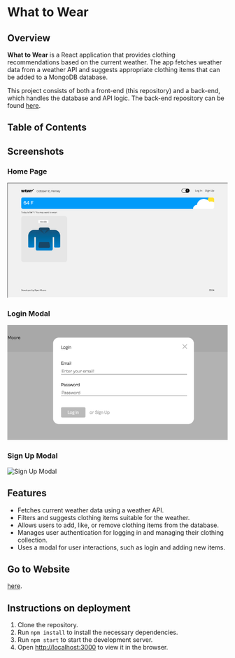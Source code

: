 # What to Wear

## Overview

**What to Wear** is a React application that provides clothing recommendations based on the current weather. The app fetches weather data from a weather API and suggests appropriate clothing items that can be added to a MongoDB database.

This project consists of both a front-end (this repository) and a back-end, which handles the database and API logic. The back-end repository can be found [here](https://github.com/moorek11c/se_project_express.git).

## Table of Contents

## Screenshots

### Home Page

![Home Page](./ReadMeImages/main.png)

### Login Modal

![Login Modal](./ReadMeImages/login.png)

### Sign Up Modal

![Sign Up Modal](./sign-up.png)

## Features

- Fetches current weather data using a weather API.
- Filters and suggests clothing items suitable for the weather.
- Allows users to add, like, or remove clothing items from the database.
- Manages user authentication for logging in and managing their clothing collection.
- Uses a modal for user interactions, such as login and adding new items.

## Go to Website

[here](https://checkwtwtoday.crabdance.com/).

## Instructions on deployment

1. Clone the repository.
2. Run `npm install` to install the necessary dependencies.
3. Run `npm start` to start the development server.
4. Open [http://localhost:3000](http://localhost:3000) to view it in the browser.
